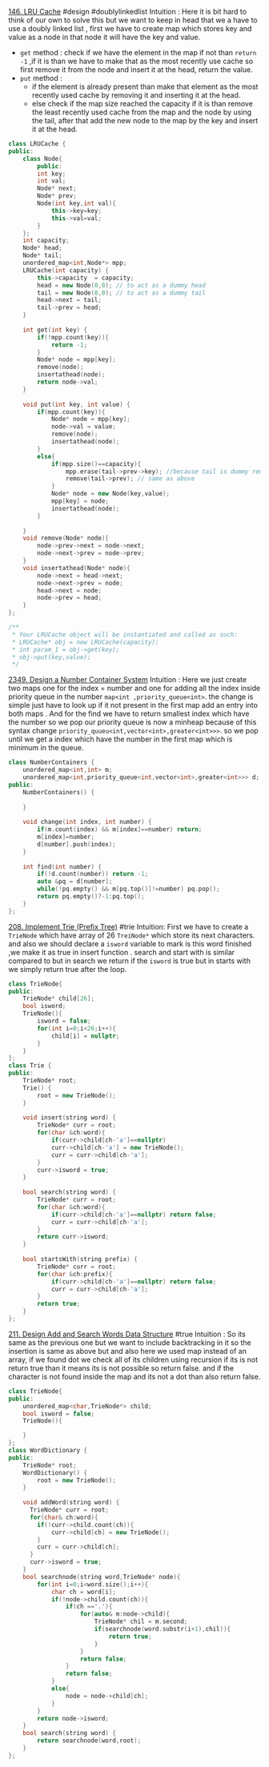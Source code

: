[146. LRU Cache](https://leetcode.com/problems/lru-cache/)
#design #doublylinkedlist
Intuition : Here it is bit hard to think of our own to solve this but  we want to keep in head that we a have to use a doubly linked list , first we have to create  map which stores key and value as a node in that node it will have the key and value. 
- `get` method : check if we have the element in the map if not than `return -1` ,if it is than we have to make that as the most recently use cache so first remove  it from the node and insert it at the head, return the value.
- `put` method :
    - if the element is already present than make that element as the most recently used cache by removing it and inserting it at the head. 
    - else check if the map size reached the capacity if it is than remove the least recently used cache from the map and the node by using the tail, after that add the new node to the map by the key and insert it at the head.
```cpp
class LRUCache {
public:
    class Node{
        public:
        int key;
        int val;
        Node* next;
        Node* prev;
        Node(int key,int val){
            this->key=key;
            this->val=val;
        }
    };
    int capacity;
    Node* head;
    Node* tail;
    unordered_map<int,Node*> mpp;
    LRUCache(int capacity) {
        this->capacity  = capacity;
        head = new Node(0,0); // to act as a dummy head
        tail = new Node(0,0); // to act as a dummy tail
        head->next = tail;
        tail->prev = head;
    }
    
    int get(int key) {
        if(!mpp.count(key)){
            return -1;
        }
        Node* node = mpp[key];
        remove(node);
        insertathead(node);
        return node->val;
    }
    
    void put(int key, int value) {
        if(mpp.count(key)){
            Node* node = mpp[key];
            node->val = value;
            remove(node);
            insertathead(node);
        }
        else{
            if(mpp.size()==capacity){
                mpp.erase(tail->prev->key); //because tail is dummy remove its prev
                remove(tail->prev); // same as above
            }
            Node* node = new Node(key,value);
            mpp[key] = node;
            insertathead(node);
        }
        
    }
    void remove(Node* node){
        node->prev->next = node->next;
        node->next->prev = node->prev;
    }
    void insertathead(Node* node){
        node->next = head->next;
        node->next->prev = node;
        head->next = node;
        node->prev = head;
    }
};

/**
 * Your LRUCache object will be instantiated and called as such:
 * LRUCache* obj = new LRUCache(capacity);
 * int param_1 = obj->get(key);
 * obj->put(key,value);
 */
```
[2349. Design a Number Container System](https://leetcode.com/problems/design-a-number-container-system/)
Intuition : Here we just create two maps one for the index = number and one for adding all the index inside priority queue in the number `map<int ,priority_queue<int>`. the change  is simple just have to look up if it not present in the first map add an entry into both maps . And for the find we have to return smallest  index which have the number  so we pop our priority queue is now a minheap because of this syntax change `priority_quueu<int,vector<int>,greater<int>>>`.
so we pop until we get a index which have the number in the first map which is minimum in the queue.
```cpp
class NumberContainers {
    unordered_map<int,int> m;
    unordered_map<int,priority_queue<int,vector<int>,greater<int>>> d;
public:
    NumberContainers() {
        
    }
    
    void change(int index, int number) {
        if(m.count(index) && m[index]==number) return;
        m[index]=number;
        d[number].push(index);
    }
    
    int find(int number) {
        if(!d.count(number)) return -1;
        auto &pq = d[number];
        while(!pq.empty() && m[pq.top()]!=number) pq.pop();
        return pq.empty()?-1:pq.top();
    }
};
```
[208. Implement Trie (Prefix Tree)](https://leetcode.com/problems/implement-trie-prefix-tree/)
#trie 
Intuition: First we have to create a `TrieNode` which have array of 26 `TreiNode*` which store its  next characters. and also we should declare a `isword` variable to mark is this word finished ,we make it as true in insert function . search and start with is similar compared to but in search we return if the `isword` is true but in starts with we simply return  true after the loop.
```cpp
class TrieNode{
public:
    TrieNode* child[26];
    bool isword;
    TrieNode(){
        isword = false;
        for(int i=0;i<26;i++){
            child[i] = nullptr;
        }
    }
};
class Trie {
public:
    TrieNode* root;
    Trie() {
        root = new TrieNode();
    }
    
    void insert(string word) {
        TrieNode* curr = root;
        for(char &ch:word){
            if(curr->child[ch-'a']==nullptr)
            curr->child[ch-'a'] = new TrieNode();
            curr = curr->child[ch-'a'];
        }
        curr->isword = true;
    }
    
    bool search(string word) {
        TrieNode* curr = root;
        for(char &ch:word){
            if(curr->child[ch-'a']==nullptr) return false;
            curr = curr->child[ch-'a'];
        }
        return curr->isword;
    }
    
    bool startsWith(string prefix) {
        TrieNode* curr = root;
        for(char &ch:prefix){
            if(curr->child[ch-'a']==nullptr) return false;
            curr = curr->child[ch-'a'];
        }
        return true;
    }
};
```
[211. Design Add and Search Words Data Structure](https://leetcode.com/problems/design-add-and-search-words-data-structure/)
#true
Intuition : So its same as the previous one but we want to include backtracking in it so the insertion is same as above but and also here we used map instead of an array, if we found dot we check all of its children using recursion if its is not return true than it means its is not possible so return false. and if the character is not found inside the map and its not a dot than also return false.
```cpp
class TrieNode{
public:
    unordered_map<char,TrieNode*> child;
    bool isword = false;
    TrieNode(){

    }
};
class WordDictionary {
public:
    TrieNode* root;
    WordDictionary() {
        root = new TrieNode();
    }
    
    void addWord(string word) {
      TrieNode* curr = root;
      for(char& ch:word){
        if(!curr->child.count(ch)){
            curr->child[ch] = new TrieNode();
        }
        curr = curr->child[ch];
      }
      curr->isword = true;  
    }
    bool searchnode(string word,TrieNode* node){
        for(int i=0;i<word.size();i++){
            char ch = word[i];
            if(!node->child.count(ch)){
                if(ch =='.'){
                    for(auto& m:node->child){
                        TrieNode* chil = m.second;
                        if(searchnode(word.substr(i+1),chil)){
                            return true;
                        }
                    }
                    return false; 
                }
                return false;
            }
            else{
                node = node->child[ch];
            }
        }
        return node->isword;
    }
    bool search(string word) {
        return searchnode(word,root);
    }
};
```